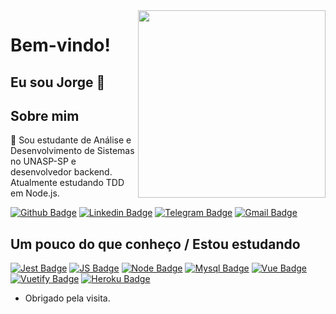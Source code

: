 <img align="right" width="300" height="300" src="https://i.giphy.com/media/pVGsAWjzvXcZW4ZBTE/giphy.webp">

# Bem-vindo! 

## Eu sou Jorge :wave:

## Sobre mim

:rocket: Sou estudante de Análise e Desenvolvimento de Sistemas no UNASP-SP e desenvolvedor backend. Atualmente estudando TDD em Node.js.

[![Github Badge](https://img.shields.io/badge/-Github-000?style=flat-square&logo=Github&logoColor=white)](https://github.com/JorgeLNJunior)
[![Linkedin Badge](https://img.shields.io/badge/-LinkedIn-blue?style=flat-square&logo=Linkedin&logoColor=white&link=link_do_seu_perfil_no_linkedin)](https://www.linkedin.com/in/jorgelnjunior/)
[![Telegram Badge](https://img.shields.io/badge/-Telegram-0088cc?style=flat-square&labelColor=0088cc&logo=telegram&logoColor=white&link=https://t.me/jorge_juni0r)](https://t.me/jorge_juni0r)
[![Gmail Badge](https://img.shields.io/badge/-Gmail-c14438?style=flat-square&logo=Gmail&logoColor=white&link=mailto:jorgelnjunior@gmail.com)](mailto:jorgelnjunior@gmail.com)

## Um pouco do que conheço / Estou estudando

[![Jest Badge](https://img.shields.io/badge/-Jest-2e2e2e?style=flat-square&logo=Jest&logoColor=orange)](https://jestjs.io/)
[![JS Badge](https://img.shields.io/badge/-Javascript-2e2e2e?style=flat-square&logo=Javascript&logoColor=yellow)](https://developer.mozilla.org/pt-BR/docs/Web/JavaScript)
[![Node Badge](https://img.shields.io/badge/-Nodejs-2e2e2e?style=flat-square&logo=Node.js&logoColor=green)](https://nodejs.org/en/)
[![Mysql Badge](https://img.shields.io/badge/-Mysql-2e2e2e?style=flat-square&logo=Mysql&logoColor=white)](https://www.mysql.com/)
[![Vue Badge](https://img.shields.io/badge/-VueJs-2e2e2e?style=flat-square&logo=Vue.js&logoColor=#41B883)](https://vuejs.org/)
[![Vuetify Badge](https://img.shields.io/badge/-Vuetify-2e2e2e?style=flat-square&logo=Vuetify&logoColor=42a5f5)](https://vuetifyjs.com/en/)
[![Heroku Badge](https://img.shields.io/badge/-Heroku-2e2e2e?style=flat-square&logo=Heroku&logoColor=b266e8)](https://www.heroku.com/)



- Obrigado pela visita.  
